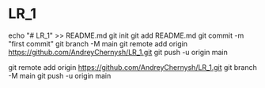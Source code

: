 # LR_1
echo "# LR_1" >> README.md
git init
git add README.md
git commit -m "first commit"
git branch -M main
git remote add origin https://github.com/AndreyChernysh/LR_1.git
git push -u origin main

git remote add origin https://github.com/AndreyChernysh/LR_1.git
git branch -M main
git push -u origin main